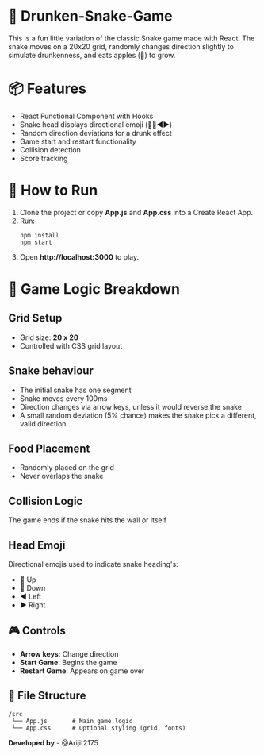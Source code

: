 # 🥴 Drunken-Snake-Game
This is a fun little variation of the classic Snake game made with React. The snake moves on a 20x20 grid, randomly changes direction slightly to simulate drunkenness, and eats apples (🍎) to grow.

# 📦 Features
- React Functional Component with Hooks
- Snake head displays directional emoji (🔼🔽◀️▶️)
- Random direction deviations for a drunk effect
- Game start and restart functionality
- Collision detection
- Score tracking

# 🚀 How to Run
1. Clone the project or copy **App.js** and **App.css** into a Create React App.
2. Run:
   ```
   npm install
   npm start
   ```
3. Open **http://localhost:3000** to play.

# 🧠 Game Logic Breakdown
## Grid Setup
- Grid size: **20 x 20**
- Controlled with CSS grid layout

## Snake behaviour
- The initial snake has one segment
- Snake moves every 100ms
- Direction changes via arrow keys, unless it would reverse the snake
- A small random deviation (5% chance) makes the snake pick a different, valid direction

## Food Placement
- Randomly placed on the grid
- Never overlaps the snake

## Collision Logic
The game ends if the snake hits the wall or itself

## Head Emoji
Directional emojis used to indicate snake heading's: 
- **🔼** Up
- **🔽** Down
- **◀️** Left
- **▶️** Right

## 🎮 Controls
- **Arrow keys**: Change direction
- **Start Game**: Begins the game
- **Restart Game**: Appears on game over

## 📁 File Structure
```
/src
 └── App.js       # Main game logic
 └── App.css      # Optional styling (grid, fonts)
```

**Developed by** - @Arijit2175
